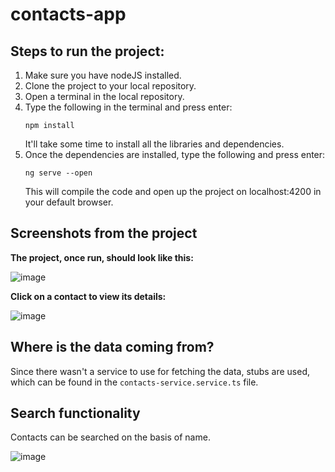 # contacts-app

## Steps to run the project:

1. Make sure you have nodeJS installed.
2. Clone the project to your local repository.
3. Open a terminal in the local repository.
4. Type the following in the terminal and press enter:
   ```
   npm install
   ```
   It'll take some time to install all the libraries and dependencies.
5. Once the dependencies are installed, type the following and press enter:
   ```
   ng serve --open
   ```
   This will compile the code and open up the project on localhost:4200 in your default browser.
   
## Screenshots from the project
**The project, once run, should look like this:**

   ![image](https://user-images.githubusercontent.com/22445332/127722829-e13113a5-43b5-4b01-a71e-1e0b5bad4042.png)

**Click on a contact to view its details:**

   ![image](https://user-images.githubusercontent.com/22445332/127722889-28a9862d-d7b7-4888-99ba-20535f7d3829.png)

## Where is the data coming from?
Since there wasn't a service to use for fetching the data, stubs are used, which can be found in the `contacts-service.service.ts` file.

## Search functionality
Contacts can be searched on the basis of name.

![image](https://user-images.githubusercontent.com/22445332/127723036-c8a4b5a5-9b1c-44bf-869f-e525c1abb51e.png)
